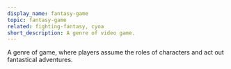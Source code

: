 ```yaml
---
display_name: fantasy-game
topic: fantasy-game
related: fighting-fantasy, cyoa
short_description: A genre of video game.
---
```

A genre of game, where players assume the roles of characters and act out fantastical adventures.